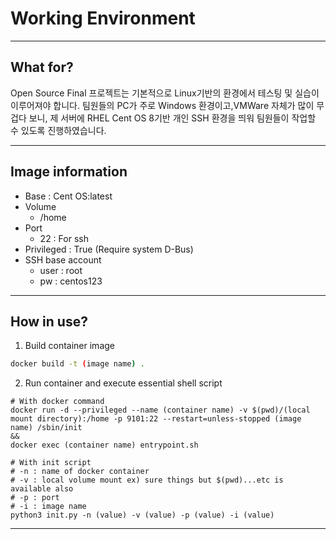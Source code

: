 Working Environment
===
***
## What for?
Open Source Final 프로젝트는 기본적으로 Linux기반의 환경에서 테스팅 및 실습이 이루어져야 합니다. 팀원들의 PC가 주로 Windows 환경이고,VMWare 자체가 많이 무겁다 보니, 제 서버에 RHEL Cent OS 8기반 개인 SSH 환경을 띄워 팀원들이 작업할 수 있도록 진행하였습니다. 
***
## Image information
- Base : Cent OS:latest
- Volume
    - /home
- Port
    - 22 : For ssh
- Privileged : True (Require system D-Bus)
- SSH base account 
    - user : root
    - pw : centos123
***
## How in use?
1. Build container image

```bash
docker build -t (image name) .
```

2. Run container and execute essential shell script

```
# With docker command
docker run -d --privileged --name (container name) -v $(pwd)/(local mount directory):/home -p 9101:22 --restart=unless-stopped (image name) /sbin/init 
&& 
docker exec (container name) entrypoint.sh

# With init script
# -n : name of docker container
# -v : local volume mount ex) sure things but $(pwd)...etc is available also
# -p : port
# -i : image name
python3 init.py -n (value) -v (value) -p (value) -i (value)
```
***
